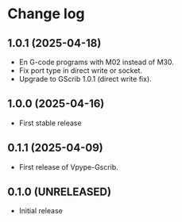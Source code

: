 # Change log

## 1.0.1 (2025-04-18)

* En G-code programs with M02 instead of M30.
* Fix port type in direct write or socket.
* Upgrade to GScrib 1.0.1 (direct write fix).

## 1.0.0 (2025-04-16)

* First stable release

## 0.1.1 (2025-04-09)

* First release of Vpype-Gscrib.

## 0.1.0 (UNRELEASED)

* Initial release
